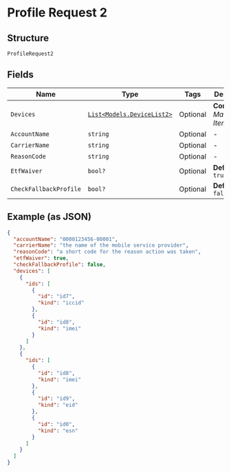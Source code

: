 
# Profile Request 2

## Structure

`ProfileRequest2`

## Fields

| Name | Type | Tags | Description |
|  --- | --- | --- | --- |
| `Devices` | [`List<Models.DeviceList2>`](../../doc/models/device-list-2.md) | Optional | **Constraints**: *Maximum Items*: `100` |
| `AccountName` | `string` | Optional | - |
| `CarrierName` | `string` | Optional | - |
| `ReasonCode` | `string` | Optional | - |
| `EtfWaiver` | `bool?` | Optional | **Default**: `true` |
| `CheckFallbackProfile` | `bool?` | Optional | **Default**: `false` |

## Example (as JSON)

```json
{
  "accountName": "0000123456-00001",
  "carrierName": "the name of the mobile service provider",
  "reasonCode": "a short code for the reason action was taken",
  "etfWaiver": true,
  "checkFallbackProfile": false,
  "devices": [
    {
      "ids": [
        {
          "id": "id7",
          "kind": "iccid"
        },
        {
          "id": "id8",
          "kind": "imei"
        }
      ]
    },
    {
      "ids": [
        {
          "id": "id8",
          "kind": "imei"
        },
        {
          "id": "id9",
          "kind": "eid"
        },
        {
          "id": "id0",
          "kind": "esn"
        }
      ]
    }
  ]
}
```

